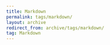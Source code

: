 ```yaml
---
title: Markdown
permalink: tags/markdown/
layout: archive
redirect_from: archive/tags/markdown/
tag: Markdown
---
```


